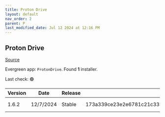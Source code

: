 ```yaml
---
title: Proton Drive
layout: default
nav_order: 2
parent: P
last_modified_date: Jul 12 2024 at 12:16 PM
---
```


## Proton Drive

[Source](https://proton.me/drive/)

Evergreen app: `ProtonDrive`. Found **1** installer.

Last check: 🟢

| Version | Date      | Release | Sha512                                                                                                                           | Type | URI                                                                                                                                                        |
| ------- | --------- | ------- | -------------------------------------------------------------------------------------------------------------------------------- | ---- | ---------------------------------------------------------------------------------------------------------------------------------------------------------- |
| 1.6.2   | 12/7/2024 | Stable  | 173a339ce23e2e6781c21c3329dda028f04ae59ef881bfe094cec3eda268a6e75962d1dda63c1b033a9f0c34ef0a00352bb1aebf5eb940bf9d857ef86d26814a | exe  | [https://proton.me/download/drive/windows/Proton%20Drive%20Setup%201.6.2.exe](https://proton.me/download/drive/windows/Proton%20Drive%20Setup%201.6.2.exe) |
